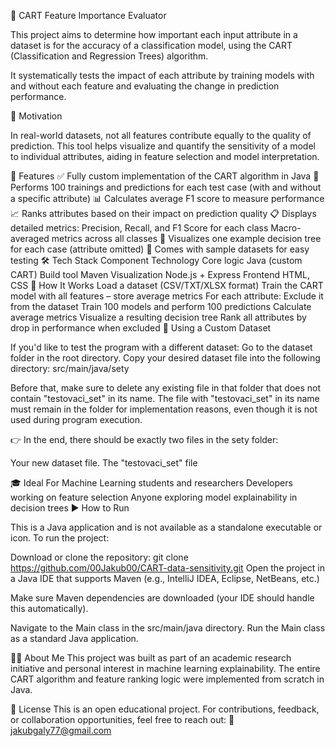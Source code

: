 🌳 CART Feature Importance Evaluator

This project aims to determine how important each input attribute in a dataset is for the accuracy of a classification model, using the CART (Classification and Regression Trees) algorithm.

It systematically tests the impact of each attribute by training models with and without each feature and evaluating the change in prediction performance.

🧠 Motivation

In real-world datasets, not all features contribute equally to the quality of prediction. This tool helps visualize and quantify the sensitivity of a model to individual attributes, aiding in feature selection and model interpretation.

🚀 Features
✅ Fully custom implementation of the CART algorithm in Java
🔄 Performs 100 trainings and predictions for each test case (with and without a specific attribute)
📊 Calculates average F1 score to measure performance
📈 Ranks attributes based on their impact on prediction quality
📋 Displays detailed metrics:
Precision, Recall, and F1 Score for each class
Macro-averaged metrics across all classes
🌳 Visualizes one example decision tree for each case (attribute omitted)
🧪 Comes with sample datasets for easy testing
🛠 Tech Stack
Component	Technology
Core logic	Java (custom CART)
Build tool	Maven
Visualization	Node.js + Express
Frontend	HTML, CSS
🧪 How It Works
Load a dataset (CSV/TXT/XLSX format)
Train the CART model with all features – store average metrics
For each attribute:
Exclude it from the dataset
Train 100 models and perform 100 predictions
Calculate average metrics
Visualize a resulting decision tree
Rank all attributes by drop in performance when excluded
📂 Using a Custom Dataset

If you'd like to test the program with a different dataset: Go to the dataset folder in the root directory. Copy your desired dataset file into the following directory: src/main/java/sety

Before that, make sure to delete any existing file in that folder that does not contain "testovaci_set" in its name. The file with "testovaci_set" in its name must remain in the folder for implementation reasons, even though it is not used during program execution.

👉 In the end, there should be exactly two files in the sety folder:

Your new dataset file. The "testovaci_set" file

🎓 Ideal For
Machine Learning students and researchers
Developers working on feature selection
Anyone exploring model explainability in decision trees
▶️ How to Run

This is a Java application and is not available as a standalone executable or icon. To run the project:

Download or clone the repository: git clone https://github.com/00Jakub00/CART-data-sensitivity.git Open the project in a Java IDE that supports Maven (e.g., IntelliJ IDEA, Eclipse, NetBeans, etc.)

Make sure Maven dependencies are downloaded (your IDE should handle this automatically).

Navigate to the Main class in the src/main/java directory. Run the Main class as a standard Java application.

👨‍💻 About Me
This project was built as part of an academic research initiative and personal interest in machine learning explainability.
The entire CART algorithm and feature ranking logic were implemented from scratch in Java.

📄 License
This is an open educational project. For contributions, feedback, or collaboration opportunities, feel free to reach out:
📧 jakubgaly77@gmail.com
